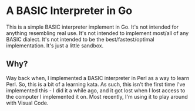 # A BASIC Interpreter in Go
This is a simple BASIC interpreter implement in Go. It's not intended for anything resembling real use.
It's not intended to implement most/all of any BASIC dialect. It's not intended to be the best/fastest/optimal 
implementation. It's just a little sandbox.

## Why?
Way back when, I implemented a BASIC interpreter in Perl as a way to learn Perl. So, this is a bit of a learning kata.
As such, this isn't the first time I've implemented this - I did it a while ago, and it got lost when I lost access
to the computer I implemented it on. Most recently, I'm using it to play around with Visual Code.